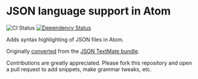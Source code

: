 # JSON language support in Atom
![CI Status](https://github.com/atom/language-json/actions/workflows/main.yml/badge.svg)
[![Dependency Status](https://david-dm.org/atom/language-json.svg)](https://david-dm.org/atom/language-json)

Adds syntax highlighting of JSON files in Atom.

Originally [converted](http://flight-manual.atom.io/hacking-atom/sections/converting-from-textmate) from the [JSON TextMate bundle](https://github.com/textmate/json.tmbundle).

Contributions are greatly appreciated. Please fork this repository and open a pull request to add snippets, make grammar tweaks, etc.
